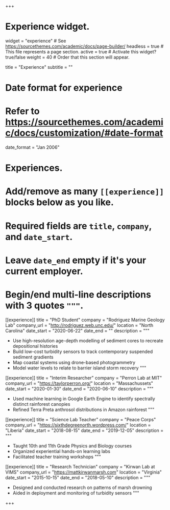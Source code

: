 +++
# Experience widget.
widget = "experience"  # See https://sourcethemes.com/academic/docs/page-builder/
headless = true  # This file represents a page section.
active = true  # Activate this widget? true/false
weight = 40  # Order that this section will appear.

title = "Experience"
subtitle = ""

# Date format for experience
#   Refer to https://sourcethemes.com/academic/docs/customization/#date-format
date_format = "Jan 2006"

# Experiences.
#   Add/remove as many `[[experience]]` blocks below as you like.
#   Required fields are `title`, `company`, and `date_start`.
#   Leave `date_end` empty if it's your current employer.
#   Begin/end multi-line descriptions with 3 quotes `"""`.

[[experience]]
  title = "PhD Student"
  company = "Rodriguez Marine Geology Lab"
  company_url = "http://rodriguez.web.unc.edu/"
  location = "North Carolina"
  date_start = "2020-06-22"
  date_end = ""
  description = """
  * Use high-resolution age-depth modelling of sediment cores to recreate depositional histories
  * Build low-cost turbidity sensors to track contemporary suspended sediment gradients 
  * Map coastal systems using drone-based photogrammetry
  * Model water levels to relate to barrier island storm recovery
  """
  
[[experience]]
  title = "Interim Researcher"
  company = "Perron Lab at MIT"
  company_url = "https://taylorperron.org/"
  location = "Massachussets"
  date_start = "2020-01-30"
  date_end = "2020-06-10"
  description = """
  * Used machine learning in Google Earth Engine to identify spectrally distinct rainforest canopies
  * Refined Terra Preta anthrosol distributions in Amazon rainforest
  """
  
[[experience]]
  title = "Science Lab Teacher"
  company = "Peace Corps"
  company_url = "https://sixthdegreenorth.wordpress.com/"
  location = "Liberia"
  date_start = "2018-08-15"
  date_end = "2019-12-05"
  description = """
  * Taught 10th and 11th Grade Physics and Biology courses
  * Organized experiential hands-on learning labs
  * Facilitated teacher training workshops
  """

[[experience]]
  title = "Research Technician"
  company = "Kirwan Lab at VIMS"
  company_url = "https://mattkirwanmarsh.com"
  location = "Virginia"
  date_start = "2015-10-15"
  date_end = "2018-05-10"
  description = """
  * Designed and conducted research on patterns of marsh drowning
  * Aided in deployment and monitoring of turbidity sensors
  """

+++
